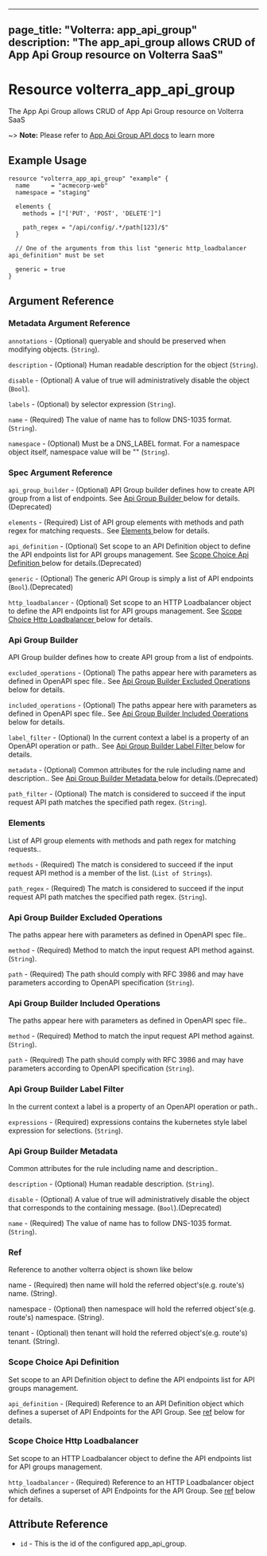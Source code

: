 











---
page_title: "Volterra: app_api_group"
description: "The app_api_group allows CRUD of App Api Group  resource on Volterra SaaS"
---
# Resource volterra_app_api_group

The App Api Group  allows CRUD of App Api Group  resource on Volterra SaaS

~> **Note:** Please refer to [App Api Group  API docs](https://docs.cloud.f5.com/docs-v2/api/views-app-api-group) to learn more

## Example Usage

```hcl
resource "volterra_app_api_group" "example" {
  name      = "acmecorp-web"
  namespace = "staging"

  elements {
    methods = ["['PUT', 'POST', 'DELETE']"]

    path_regex = "/api/config/.*/path[123]/$"
  }

  // One of the arguments from this list "generic http_loadbalancer api_definition" must be set

  generic = true
}

```

## Argument Reference

### Metadata Argument Reference
`annotations` - (Optional) queryable and should be preserved when modifying objects. (`String`).


`description` - (Optional) Human readable description for the object (`String`).


`disable` - (Optional) A value of true will administratively disable the object (`Bool`).


`labels` - (Optional) by selector expression (`String`).


`name` - (Required) The value of name has to follow DNS-1035 format. (`String`).


`namespace` - (Optional) Must be a DNS_LABEL format. For a namespace object itself, namespace value will be "" (`String`).



### Spec Argument Reference

`api_group_builder` - (Optional) API Group builder defines how to create API group from a list of endpoints. See [Api Group Builder ](#api-group-builder) below for details.(Deprecated)


		




		




		



		







`elements` - (Required) List of API group elements with methods and path regex for matching requests.. See [Elements ](#elements) below for details.






`api_definition` - (Optional) Set scope to an API Definition object to define the API endpoints list for API groups management. See [Scope Choice Api Definition ](#scope-choice-api-definition) below for details.(Deprecated)
		




`generic` - (Optional) The generic API Group is simply a list of API endpoints (`Bool`).(Deprecated)


`http_loadbalancer` - (Optional) Set scope to an HTTP Loadbalancer object to define the API endpoints list for API groups management. See [Scope Choice Http Loadbalancer ](#scope-choice-http-loadbalancer) below for details.
		






### Api Group Builder 

 API Group builder defines how to create API group from a list of endpoints.

`excluded_operations` - (Optional) The paths appear here with parameters as defined in OpenAPI spec file.. See [Api Group Builder Excluded Operations ](#api-group-builder-excluded-operations) below for details.

`included_operations` - (Optional) The paths appear here with parameters as defined in OpenAPI spec file.. See [Api Group Builder Included Operations ](#api-group-builder-included-operations) below for details.

`label_filter` - (Optional) In the current context a label is a property of an OpenAPI operation or path.. See [Api Group Builder Label Filter ](#api-group-builder-label-filter) below for details.

`metadata` - (Optional) Common attributes for the rule including name and description.. See [Api Group Builder Metadata ](#api-group-builder-metadata) below for details.(Deprecated)

`path_filter` - (Optional) The match is considered to succeed if the input request API path matches the specified path regex. (`String`).



### Elements 

 List of API group elements with methods and path regex for matching requests..

`methods` - (Required) The match is considered to succeed if the input request API method is a member of the list. (`List of Strings`).

`path_regex` - (Required) The match is considered to succeed if the input request API path matches the specified path regex. (`String`).



### Api Group Builder Excluded Operations 

 The paths appear here with parameters as defined in OpenAPI spec file..

`method` - (Required) Method to match the input request API method against. (`String`).

`path` - (Required) The path should comply with RFC 3986 and may have parameters according to OpenAPI specification (`String`).



### Api Group Builder Included Operations 

 The paths appear here with parameters as defined in OpenAPI spec file..

`method` - (Required) Method to match the input request API method against. (`String`).

`path` - (Required) The path should comply with RFC 3986 and may have parameters according to OpenAPI specification (`String`).



### Api Group Builder Label Filter 

 In the current context a label is a property of an OpenAPI operation or path..

`expressions` - (Required) expressions contains the kubernetes style label expression for selections. (`String`).



### Api Group Builder Metadata 

 Common attributes for the rule including name and description..

`description` - (Optional) Human readable description. (`String`).

`disable` - (Optional) A value of true will administratively disable the object that corresponds to the containing message. (`Bool`).(Deprecated)

`name` - (Required) The value of name has to follow DNS-1035 format. (`String`).



### Ref 


Reference to another volterra object is shown like below

name - (Required) then name will hold the referred object's(e.g. route's) name. (String).

namespace - (Optional) then namespace will hold the referred object's(e.g. route's) namespace. (String).

tenant - (Optional) then tenant will hold the referred object's(e.g. route's) tenant. (String).



### Scope Choice Api Definition 

 Set scope to an API Definition object to define the API endpoints list for API groups management.

`api_definition` - (Required) Reference to an API Definition object which defines a superset of API Endpoints for the API Group. See [ref](#ref) below for details.



### Scope Choice Http Loadbalancer 

 Set scope to an HTTP Loadbalancer object to define the API endpoints list for API groups management.

`http_loadbalancer` - (Required) Reference to an HTTP Loadbalancer object which defines a superset of API Endpoints for the API Group. See [ref](#ref) below for details.



## Attribute Reference

* `id` - This is the id of the configured app_api_group.

